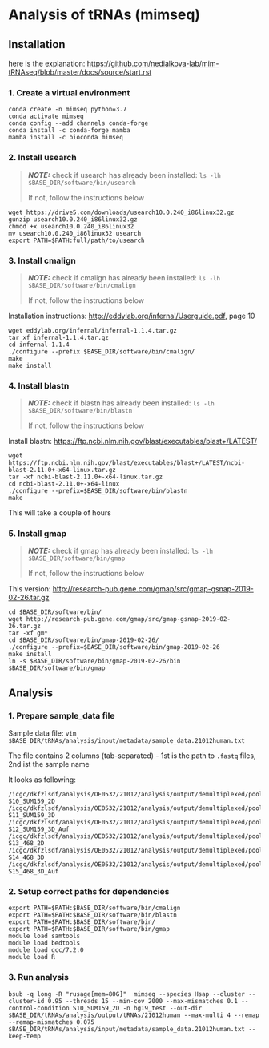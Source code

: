 # Analysis of tRNAs (mimseq)

## Installation

here is the explanation: https://github.com/nedialkova-lab/mim-tRNAseq/blob/master/docs/source/start.rst

### 1. Create a virtual environment

```
conda create -n mimseq python=3.7
conda activate mimseq
conda config --add channels conda-forge
conda install -c conda-forge mamba
mamba install -c bioconda mimseq
```

### 2. Install usearch

> **_NOTE:_** check if usearch has already been installed: `ls -lh $BASE_DIR/software/bin/usearch`
> 
> If not, follow the instructions below

```
wget https://drive5.com/downloads/usearch10.0.240_i86linux32.gz
gunzip usearch10.0.240_i86linux32.gz
chmod +x usearch10.0.240_i86linux32
mv usearch10.0.240_i86linux32 usearch
export PATH=$PATH:full/path/to/usearch
```

### 3. Install cmalign

> **_NOTE:_** check if cmalign has already been installed: `ls -lh $BASE_DIR/software/bin/cmalign`
> 
> If not, follow the instructions below


Installation instructions: http://eddylab.org/infernal/Userguide.pdf, page 10

```
wget eddylab.org/infernal/infernal-1.1.4.tar.gz
tar xf infernal-1.1.4.tar.gz
cd infernal-1.1.4
./configure --prefix $BASE_DIR/software/bin/cmalign/
make
make install
```

### 4. Install blastn

> **_NOTE:_** check if blastn has already been installed: `ls -lh $BASE_DIR/software/bin/blastn`
> 
> If not, follow the instructions below

Install blastn: https://ftp.ncbi.nlm.nih.gov/blast/executables/blast+/LATEST/

```
wget https://ftp.ncbi.nlm.nih.gov/blast/executables/blast+/LATEST/ncbi-blast-2.11.0+-x64-linux.tar.gz
tar -xf ncbi-blast-2.11.0+-x64-linux.tar.gz
cd ncbi-blast-2.11.0+-x64-linux
./configure --prefix=$BASE_DIR/software/bin/blastn
make 
```

This will take a couple of hours

### 5. Install gmap

> **_NOTE:_** check if gmap has already been installed: `ls -lh $BASE_DIR/software/bin/gmap`
> 
> If not, follow the instructions below

This version: http://research-pub.gene.com/gmap/src/gmap-gsnap-2019-02-26.tar.gz

```
cd $BASE_DIR/software/bin/
wget http://research-pub.gene.com/gmap/src/gmap-gsnap-2019-02-26.tar.gz
tar -xf gm*
cd $BASE_DIR/software/bin/gmap-2019-02-26/
./configure --prefix=$BASE_DIR/software/bin/gmap-2019-02-26
make install
ln -s $BASE_DIR/software/bin/gmap-2019-02-26/bin $BASE_DIR/software/bin/gmap
```


## Analysis

### 1. Prepare sample_data file

Sample data file: `vim $BASE_DIR/tRNAs/analysis/input/metadata/sample_data.21012human.txt`

The file contains 2 columns (tab-separated) - 1st is the path to `.fastq` files, 2nd ist the sample name

It looks as following:

```
/icgc/dkfzlsdf/analysis/OE0532/21012/analysis/output/demultiplexed/pool_25//dem_S10_SUM159_2D.fastq S10_SUM159_2D
/icgc/dkfzlsdf/analysis/OE0532/21012/analysis/output/demultiplexed/pool_25//dem_S11_SUM159_3D.fastq S11_SUM159_3D
/icgc/dkfzlsdf/analysis/OE0532/21012/analysis/output/demultiplexed/pool_25//dem_S12_SUM159_3D_Auf.fastq S12_SUM159_3D_Auf
/icgc/dkfzlsdf/analysis/OE0532/21012/analysis/output/demultiplexed/pool_25//dem_S13_468_2D.fastq    S13_468_2D
/icgc/dkfzlsdf/analysis/OE0532/21012/analysis/output/demultiplexed/pool_25//dem_S14_468_3D.fastq    S14_468_3D
/icgc/dkfzlsdf/analysis/OE0532/21012/analysis/output/demultiplexed/pool_25//dem_S15_468_3D_Auf.fastq    S15_468_3D_Auf
```

### 2. Setup correct paths for dependencies

```
export PATH=$PATH:$BASE_DIR/software/bin/cmalign
export PATH=$PATH:$BASE_DIR/software/bin/blastn
export PATH=$PATH:$BASE_DIR/software/bin/
export PATH=$PATH:$BASE_DIR/software/bin/gmap
module load samtools
module load bedtools
module load gcc/7.2.0
module load R
```

### 3. Run analysis

```
bsub -q long -R "rusage[mem=80G]"  mimseq --species Hsap --cluster --cluster-id 0.95 --threads 15 --min-cov 2000 --max-mismatches 0.1 --control-condition S10_SUM159_2D -n hg19_test --out-dir $BASE_DIR/tRNAs/analysis/output/tRNAs/21012human --max-multi 4 --remap --remap-mismatches 0.075 $BASE_DIR/tRNAs/analysis/input/metadata/sample_data.21012human.txt --keep-temp
```
